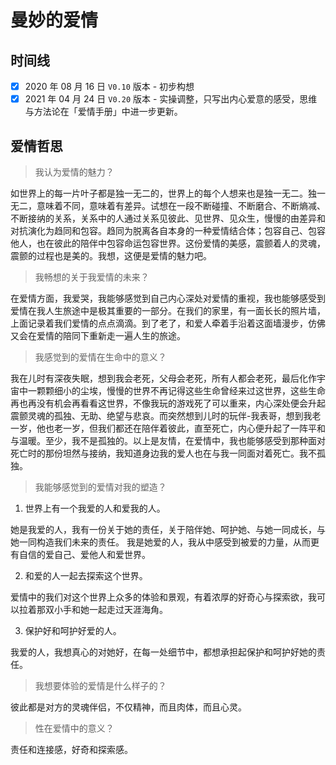 # 曼妙的爱情

## 时间线
- [x] 2020 年 08 月 16 日 `V0.10` 版本 - 初步构想
- [x] 2021 年 04 月 24 日 `V0.20` 版本 - 实操调整，只写出内心爱意的感受，思维与方法论在「爱情手册」中进一步更新。

## 爱情哲思
> 我认为爱情的魅力？

如世界上的每一片叶子都是独一无二的，世界上的每个人想来也是独一无二。独一无二，意味着不同，意味着有差异。试想在一段不断碰撞、不断磨合、不断熵减、不断接纳的关系，关系中的人通过关系见彼此、见世界、见众生，慢慢的由差异和对抗演化为趋同和包容。趋同为脱离各自本身的一种爱情结合体；包容自己、包容他人，也在彼此的陪伴中包容命运包容世界。这份爱情的美感，震颤着人的灵魂，震颤的过程也是美的。我想，这便是爱情的魅力吧。

> 我畅想的关于我爱情的未来？

在爱情方面，我爱哭，我能够感觉到自己内心深处对爱情的重视，我也能够感受到爱情在我人生旅途中是极其重要的一部分。在我们的家里，有一面长长的照片墙，上面记录着我们爱情的点点滴滴。到了老了，和爱人牵着手沿着这面墙漫步，仿佛又会在爱情的陪同下重新走一遍人生的旅途。

> 我感觉到的爱情在生命中的意义？

我在儿时有深夜失眠，想到我会老死，父母会老死，所有人都会老死，最后化作宇宙中一颗颗细小的尘埃，慢慢的世界不再记得这些生命曾经来过这世界，这些生命再也再没有机会再看看这世界，不像我玩的游戏死了可以重来，内心深处便会升起震颤灵魂的孤独、无助、绝望与悲哀。而突然想到儿时的玩伴-我表哥，想到我老一岁，他也老一岁，但我们都还在陪伴着彼此，直至死亡，内心便升起了一阵平和与温暖。至少，我不是孤独的。以上是友情，在爱情中，我也能够感受到那种面对死亡时的那份坦然与接纳，我知道身边我的爱人也在与我一同面对着死亡。我不孤独。

> 我能够感觉到的爱情对我的塑造？

1. 世界上有一个我爱的人和爱我的人。

她是我爱的人，我有一份关于她的责任，关于陪伴她、呵护她、与她一同成长，与她一同构造我们未来的责任。
我是她爱的人，我从中感受到被爱的力量，从而更有自信的爱自己、爱他人和爱世界。

2. 和爱的人一起去探索这个世界。

爱情中的我们对这个世界上众多的体验和景观，有着浓厚的好奇心与探索欲，我可以拉着那双小手和她一起走过天涯海角。

3. 保护好和呵护好爱的人。

我爱的人，我想真心的对她好，在每一处细节中，都想承担起保护和呵护好她的责任。

> 我想要体验的爱情是什么样子的？

彼此都是对方的灵魂伴侣，不仅精神，而且肉体，而且心灵。

> 性在爱情中的意义？

责任和连接感，好奇和探索感。